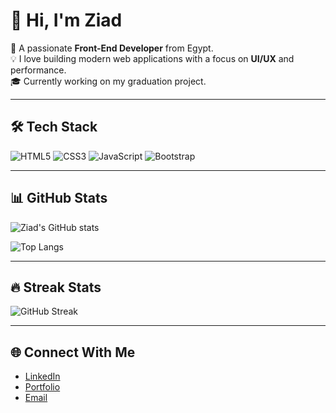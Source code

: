 # 👋 Hi, I'm Ziad

🚀 A passionate **Front-End Developer** from Egypt.  
💡 I love building modern web applications with a focus on **UI/UX** and performance.  
🎓 Currently working on my graduation project.

---

## 🛠️ Tech Stack
![HTML5](https://img.shields.io/badge/HTML5-E34F26?style=for-the-badge&logo=html5&logoColor=fff)
![CSS3](https://img.shields.io/badge/CSS3-1572B6?style=for-the-badge&logo=css3&logoColor=fff)
![JavaScript](https://img.shields.io/badge/JavaScript-F7DF1E?style=for-the-badge&logo=javascript&logoColor=000)
![Bootstrap](https://img.shields.io/badge/Bootstrap-7952B3?style=for-the-badge&logo=bootstrap&logoColor=fff)

---

## 📊 GitHub Stats
![Ziad's GitHub stats](https://github-readme-stats.vercel.app/api?username=YourUserName&show_icons=true&theme=tokyonight)

![Top Langs](https://github-readme-stats.vercel.app/api/top-langs/?username=YourUserName&layout=compact&theme=tokyonight)

---

## 🔥 Streak Stats
![GitHub Streak](https://streak-stats.demolab.com/?user=YourUserName&theme=tokyonight)

---

## 🌐 Connect With Me
- [LinkedIn](https://www.linkedin.com/in/ziad-elsayed-399aa62aa)
- [Portfolio](https://your-portfolio.com)
- [Email](mailto:ziadelsayed202201590@gmail.com)
